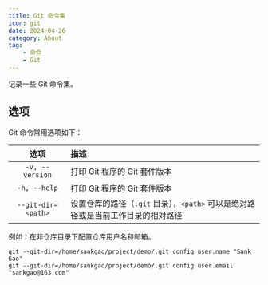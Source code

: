 ```yaml
---
title: Git 命令集
icon: git
date: 2024-04-26
category: About
tag:
    - 命令
    - Git
---
```


记录一些 Git 命令集。

## 选项

Git 命令常用选项如下：

|  选项  |  描述  |
|  :----:  |  :----  |
|  `-v, --version`  |  打印 Git 程序的 Git 套件版本  |
|  `-h, --help`  |  打印 Git 程序的 Git 套件版本  |
|  `--git-dir=<path>`  |  设置仓库的路径（`.git` 目录），`<path>` 可以是绝对路径或是当前工作目录的相对路径  |

例如：在非仓库目录下配置仓库用户名和邮箱。

```shell
git --git-dir=/home/sankgao/project/demo/.git config user.name "Sank Gao"
git --git-dir=/home/sankgao/project/demo/.git config user.email "sankgao@163.com"
```

<!-- more -->

<AutoCatalog />
